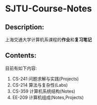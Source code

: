 # SJTU-Course-Notes

## Description:

上海交通大学计算机系课程的**作业**和**复习笔记**

## Contents:

目前有如下内容:
  1. CS-241 问题求解与实践(Projects)
  2. CS-214 算法与复杂性(Labs)
  3. CS-359 计算机系统结构(Notes)
  4. EE-209 计算机组成(Notes,Projects)

